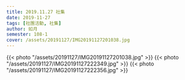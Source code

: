 ```yaml
---
title: 2019.11.27 社集
date: 2019-11-27
tags: [社團活動, 社集]
author: 如月
semester: 108-1
cover: /assets/20191127/IMG20191127201038.jpg
---
```


{{< photo "/assets/20191127/IMG20191127201038.jpg" >}}
{{< photo "/assets/20191127/IMG20191127222349.jpg" >}}
{{< photo "/assets/20191127/IMG20191127222356.jpg" >}}